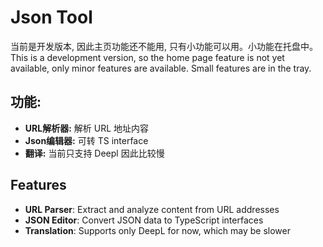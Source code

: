# Json Tool
当前是开发版本, 因此主页功能还不能用, 只有小功能可以用。小功能在托盘中。
This is a development version, so the home page feature is not yet available, only minor features are available. Small features are in the tray.
## 功能:
- **URL解析器:** 解析 URL 地址内容
- **Json编辑器:** 可转 TS interface
- **翻译:** 当前只支持 Deepl 因此比较慢

## Features
- **URL Parser**: Extract and analyze content from URL addresses
- **JSON Editor**: Convert JSON data to TypeScript interfaces
- **Translation**: Supports only DeepL for now, which may be slower
